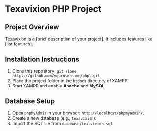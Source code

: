 # Texavixion PHP Project

## Project Overview
Texavixion is a [brief description of your project]. It includes features like [list features].

## Installation Instructions
1. Clone this repository: `git clone https://github.com/yourusername/php1.git`
2. Place the project folder in the `htdocs` directory of XAMPP.
3. Start XAMPP and enable **Apache** and **MySQL**.

## Database Setup
1. Open `phpMyAdmin` in your browser: `http://localhost/phpmyadmin/`.
2. Create a new database (e.g., `texavixion`).
3. Import the SQL file from `database/texavixion.sql`.
